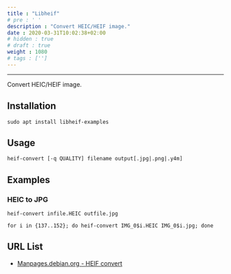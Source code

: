 ```yaml
---
title : "Libheif"
# pre : ' '
description : "Convert HEIC/HEIF image."
date : 2020-03-31T10:02:38+02:00
# hidden : true
# draft : true
weight : 1080
# tags : ['']
---
```


---

Convert HEIC/HEIF image.

## Installation

```plain
sudo apt install libheif-examples
```

## Usage

```plain
heif-convert [-q QUALITY] filename output[.jpg|.png|.y4m]
```

## Examples

### HEIC to JPG

```plain
heif-convert infile.HEIC outfile.jpg
```

```plain
for i in {137..152}; do heif-convert IMG_0$i.HEIC IMG_0$i.jpg; done
```

## URL List

- [Manpages.debian.org - HEIF convert](https://manpages.debian.org/testing/libheif-examples/heif-convert.1.en.html)
